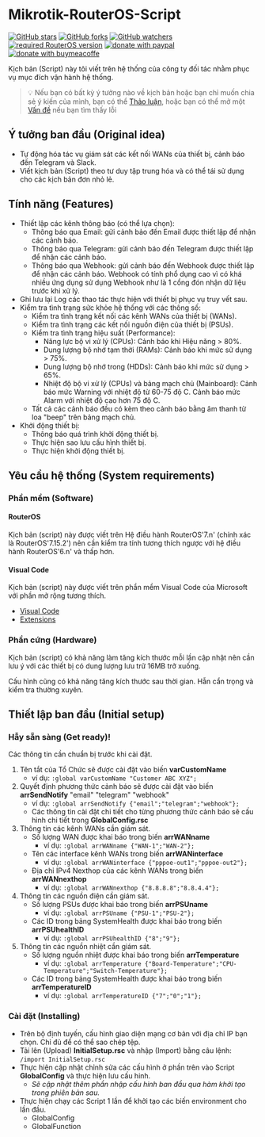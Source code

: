 # Mikrotik-RouterOS-Script


[![GitHub stars](https://img.shields.io/github/stars/quachdoduy/Mikrotik-RouterOS-Script?logo=GitHub&style=flat&color=red)](https://github.com/quachdoduy/Mikrotik-RouterOS-Script/stargazers)
[![GitHub forks](https://img.shields.io/github/forks/quachdoduy/Mikrotik-RouterOS-Script?logo=GitHub&style=flat&color=green)](https://github.com/quachdoduy/Mikrotik-RouterOS-Script/network)
[![GitHub watchers](https://img.shields.io/github/watchers/quachdoduy/Mikrotik-RouterOS-Script?logo=GitHub&style=flat&color=blue)](https://github.com/quachdoduy/Mikrotik-RouterOS-Script/watchers)
[![required RouterOS version](https://img.shields.io/badge/RouterOS-7.15.2-yellow?style=flat)](https://mikrotik.com/download/changelogs/)
[![donate with paypal](https://img.shields.io/badge/Like_it%3F-Donate!-green?logo=githubsponsors&logoColor=orange&style=flat)](https://paypal.me/quachdoduy)
[![donate with buymeacoffe](https://img.shields.io/badge/Like_it%3F-Donate!-blue?logo=githubsponsors&logoColor=orange&style=flat)](https://buymeacoffee.com/quachdoduy)



Kịch bản (Script) này tôi viết trên hệ thống của công ty đối tác nhằm phục vụ mục đích vận hành hệ thống.

> 💡 Nếu bạn có bất kỳ ý tưởng nào về kịch bản hoặc bạn chỉ muốn chia sẻ ý kiến ​​của mình, bạn có thể [Thảo luận](https://github.com/quachdoduy/Mikrotik-RouterOS-Script/discussions/), hoặc bạn có thể mở một [Vấn đề](https://github.com/quachdoduy/Mikrotik-RouterOS-Script/issues) nếu bạn tìm thấy lỗi

## Ý tưởng ban đầu (Original idea)
- Tự động hóa tác vụ giám sát các kết nối WANs của thiết bị, cảnh báo đến Telegram và Slack.
- Viết kịch bản (Script) theo tư duy tập trung hóa và có thể tái sử dụng cho các kịch bản đơn nhỏ lẻ.

## Tính năng (Features)
- Thiết lập các kênh thông báo (có thể lựa chọn):
    - Thông báo qua Email: gửi cảnh bảo đến Email được thiết lập để nhận các cảnh báo.
    - Thông báo qua Telegram: gửi cảnh báo đến Telegram được thiết lập để nhận các cảnh báo.
    - Thông báo qua Webhook: gửi cảnh báo đến Webhook được thiết lập để nhận các cảnh báo. Webhook có tính phổ dụng cao vì có khá nhiều ứng dụng sử dụng Webhook như là 1 cổng đón nhận dữ liệu trước khi xử lý.
- Ghi lưu lại Log các thao tác thực hiện với thiết bị phục vụ truy vết sau.
- Kiểm tra tình trạng sửc khỏe hệ thống với các thông số:
    - Kiểm tra tình trạng kết nối các kênh WANs của thiết bị (WANs).
    - Kiểm tra tình trạng các kết nối nguồn điện của thiết bị (PSUs).
    - Kiểm tra tình trạng hiệu suất (Performance):
        - Năng lực bộ vi xử lý (CPUs): Cảnh báo khi Hiệu năng > 80%.
        - Dung lượng bộ nhớ tạm thời (RAMs): Cảnh báo khi mức sử dụng > 75%.
        - Dung lượng bộ nhớ trong (HDDs): Cảnh báo khi mức sử dụng > 65%.
        - Nhiệt độ bộ vi xử lý (CPUs) và bảng mạch chủ (Mainboard): Cảnh báo mức Warning với nhiệt độ từ 60-75 độ C. Cảnh báo mức Alarm với nhiệt độ cao hơn 75 độ C.
    - Tất cả các cảnh báo đều có kèm theo cảnh báo bằng âm thanh từ loa "beep" trên bảng mạch chủ.
- Khởi động thiết bị:
    - Thông báo quá trình khởi động thiết bị.
    - Thực hiện sao lưu cấu hình thiết bị.
    - Thực hiện khởi động thiết bị.

## Yêu cầu hệ thống (System requirements)

### Phần mềm (Software)

#### RouterOS
Kịch bản (script) này được viết trên Hệ điều hành RouterOS'7.n' (chính xác là RouterOS'7.15.2') nên cần kiểm tra tính tương thích ngược với hệ điều hành RouterOS'6.n' và thấp hơn.

#### Visual Code
Kịch bản (script) này được viết trên phần mềm Visual Code của Microsoft với phần mở rộng tương thích.
- [Visual Code](https://code.visualstudio.com/download)
- [Extensions](https://github.com/devMikeUA/vscode_mikrotik_routeros_script)

### Phần cứng (Hardware)
Kịch bản (script) có khả năng làm tăng kích thước mỗi lần cập nhật nên cần lưu ý với các thiết bị có dung lượng lưu trữ 16MB trở xuống.

Cấu hình cũng có khả năng tăng kích thước sau thời gian. Hẫn cẩn trọng và kiểm tra thường xuyên.

## Thiết lập ban đầu (Initial setup)

### Hẫy sẵn sàng (Get ready)!

Các thông tin cần chuẩn bị trước khi cài đặt.
1. Tên tắt của Tổ Chức sẽ được cài đặt vào biến **varCustomName**
    - ví dụ: `:global varCustomName "Customer ABC XYZ";`
2. Quyết định phương thức cảnh báo sẽ được cài đặt vào biến **arrSendNotify** "email" "telegram" "webhook"
    - ví dụ: `:global arrSendNotify {"email";"telegram";"webhook"};`
    - Các thông tin cài đặt chi tiết cho từng phương thức cảnh báo sẽ cấu hình chi tiết trong **GlobalConfig.rsc**
3. Thông tin các kênh WANs cần giám sát.
    - Số lượng WAN được khai báo trong biến **arrWANname**
        - ví dụ: `:global arrWANname {"WAN-1";"WAN-2"};`
    - Tên các interface kênh WANs trong biến **arrWANinterface**
        - ví dụ: `:global arrWANinterface {"pppoe-out1";"pppoe-out2"};`
    - Địa chỉ IPv4 Nexthop của các kênh WANs trong biến **arrWANnexthop**
        - ví dụ: `:global arrWANnexthop {"8.8.8.8";"8.8.4.4"};`
4. Thông tin các nguồn điện cần giám sát.
    - Số lượng PSUs được khai báo trong biến **arrPSUname**
        - ví dụ: `:global arrPSUname {"PSU-1";"PSU-2"};`
    - Các ID trong bảng SystemHealth được khai báo trong biến **arrPSUhealthID**
        - ví dụ: `:global arrPSUhealthID {"8";"9"};`
5. Thông tin các nguồn nhiệt cần giám sát.
    - Số lượng nguồn nhiệt được khai báo trong biến **arrTemperature**
        - ví dụ: `:global arrTemperature {"Board-Temperature";"CPU-Temperature";"Switch-Temperature"};`
    - Các ID trong bảng SystemHealth được khai báo trong biến **arrTemperatureID**
        - ví dụ: `:global arrTemperatureID {"7";"0";"1"};`

### Cài đặt (Installing)

- Trên bộ định tuyến, cấu hình giao diện mạng cơ bản với địa chỉ IP bạn chọn. Chỉ đủ để có thể sao chép tệp.
- Tải lên (Upload) **InitialSetup.rsc** và nhập (Import) bằng câu lệnh: `/import InitialSetup.rsc`
- Thực hiện cập nhật chỉnh sửa các cấu hình ở phần trên vào Script **GlobalConfig** và thực hiện lưu cấu hinh.
    - *Sẽ cập nhật thêm phần nhập cấu hinh ban đầu qua hàm khởi tạo trong phiên bản sau.*
- Thực hiện chạy các Script 1 lần để khởi tạo các biến environment cho lần đầu.
    - GlobalConfig
    - GlobalFunction
